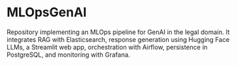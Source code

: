 # MLOpsGenAI
Repository implementing an MLOps pipeline for GenAI in the legal domain. It integrates RAG with Elasticsearch, response generation using Hugging Face LLMs, a Streamlit web app, orchestration with Airflow, persistence in PostgreSQL, and monitoring with Grafana.
